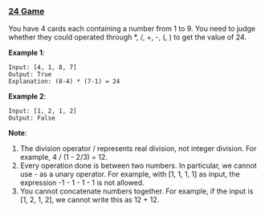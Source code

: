 ### [24 Game](https://leetcode.com/problems/24-game/)

You have 4 cards each containing a number from 1 to 9. You need to judge whether they could operated through *, /, +, -, (, ) to get the value of 24.

__Example 1__:

```
Input: [4, 1, 8, 7]
Output: True
Explanation: (8-4) * (7-1) = 24
```

__Example 2__:

```
Input: [1, 2, 1, 2]
Output: False
```

__Note__:

1. The division operator / represents real division, not integer division. For example, 4 / (1 - 2/3) = 12.
2. Every operation done is between two numbers. In particular, we cannot use - as a unary operator. For example, with [1, 1, 1, 1] as input, the expression -1 - 1 - 1 - 1 is not allowed.
3. You cannot concatenate numbers together. For example, if the input is [1, 2, 1, 2], we cannot write this as 12 + 12.
